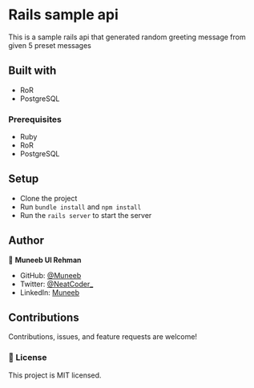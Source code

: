 # Rails sample api

This is a sample rails api that generated random greeting message from given 5 preset messages

## Built with

- RoR
- PostgreSQL

### Prerequisites

- Ruby
- RoR
- PostgreSQL

## Setup

- Clone the project
- Run `bundle install` and `npm install`
- Run the `rails server` to start the server

## Author

👤 **Muneeb Ul Rehman**

- GitHub: [@Muneeb](https://github.com/muneebulrehman)
- Twitter: [@NeatCoder\_](https://twitter.com/NeatCoder_)
- LinkedIn: [Muneeb](https://www.linkedin.com/in/muneebulrehman/)

## Contributions

Contributions, issues, and feature requests are welcome!

### 📝 License

This project is MIT licensed.
